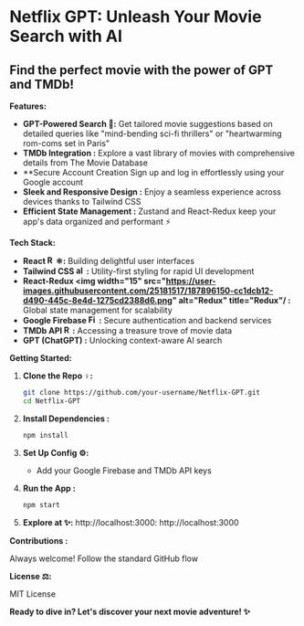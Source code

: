 # Netflix GPT: Unleash Your Movie Search with AI

## Find the perfect movie with the power of GPT and TMDb!

**Features:**

- **GPT-Powered Search 🔎:** Get tailored movie suggestions based on detailed queries like "mind-bending sci-fi thrillers" or "heartwarming rom-coms set in Paris"
- **TMDb Integration :** Explore a vast library of movies with comprehensive details from The Movie Database
- **Secure Account Creation  Sign up and log in effortlessly using your Google account
- **Sleek and Responsive Design :** Enjoy a seamless experience across devices thanks to Tailwind CSS
- **Efficient State Management :** Zustand and React-Redux keep your app's data organized and performant ⚡

**Tech Stack:**

- **React <img width="15" src="https://user-images.githubusercontent.com/25181517/183897015-94a058a6-b86e-4e42-a37f-bf92061753e5.png" alt="React" title="React"/>⚛️:** Building delightful user interfaces
- **Tailwind CSS <img src="https://user-images.githubusercontent.com/25181517/202896760-337261ed-ee92-4979-84c4-d4b829c7355d.png" alt="alt text" width="15"/>  :** Utility-first styling for rapid UI development
- **React-Redux <img width="15" src="https://user-images.githubusercontent.com/25181517/187896150-cc1dcb12-d490-445c-8e4d-1275cd2388d6.png" alt="Redux" title="Redux"/ :** Global state management for scalability
- **Google Firebase <img width="15" src="https://user-images.githubusercontent.com/25181517/189716855-2c69ca7a-5149-4647-936d-780610911353.png" alt="Firebase" title="Firebase"/> :** Secure authentication and backend services
- **TMDb API ️<img width="15" src="https://user-images.githubusercontent.com/25181517/192107858-fe19f043-c502-4009-8c47-476fc89718ad.png" alt="REST" title="REST"/>:** Accessing a treasure trove of movie data
- **GPT (ChatGPT) :** Unlocking context-aware AI search

**Getting Started:**

1. **Clone the Repo ‍♀️:**

   ```bash
   git clone https://github.com/your-username/Netflix-GPT.git
   cd Netflix-GPT
   ```

2. **Install Dependencies :**

   ```bash
   npm install
   ```

3. **Set Up Config ⚙️:**

   - Add your Google Firebase and TMDb API keys

4. **Run the App :**

   ```bash
   npm start
   ```

5. **Explore at ✨:** http://localhost:3000: http://localhost:3000

**Contributions :**

Always welcome! Follow the standard GitHub flow

**License ⚖️:**

MIT License

**Ready to dive in? Let's discover your next movie adventure! ✨**
